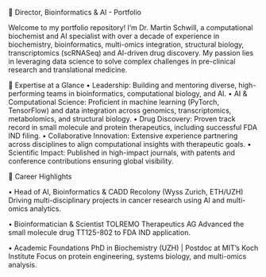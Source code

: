 🧬 Director, Bioinformatics & AI - Portfolio

Welcome to my portfolio repository! I’m Dr. Martin Schwill, a computational biochemist and AI specialist with over a decade of experience in biochemistry, bioinformatics, multi-omics integration, structural biology, transcriptomics (scRNASeq) and AI-driven drug discovery. My passion lies in leveraging data science to solve complex challenges in pre-clinical research and translational medicine.


🚀 Expertise at a Glance
• Leadership: Building and mentoring diverse, high-performing teams in bioinformatics, computational biology, and AI.
• AI & Computational Science: Proficient in machine learning (PyTorch, TensorFlow) and data integration across genomics, transcriptomics, metabolomics, and structural biology.
• Drug Discovery: Proven track record in small molecule and protein therapeutics, including successful FDA IND filing.
• Collaborative Innovation: Extensive experience partnering across disciplines to align computational insights with therapeutic goals.
• Scientific Impact: Published in high-impact journals, with patents and conference contributions ensuring global visibility.


🌟 Career Highlights

• Head of AI, Bioinformatics & CADD
Recolony (Wyss Zurich, ETH/UZH)
Driving multi-disciplinary projects in cancer research using AI and multi-omics analytics.

• Bioinformatician & Scientist
TOLREMO Therapeutics AG
Advanced the small molecule drug TT125-802 to FDA IND application.

• Academic Foundations
PhD in Biochemistry (UZH) | Postdoc at MIT’s Koch Institute
Focus on protein engineering, systems biology, and multi-omics analysis.


<!---
Mastermindless/Mastermindless is a ✨ special ✨ repository because its `README.md` (this file) appears on your GitHub profile.
You can click the Preview link to take a look at your changes.
--->
